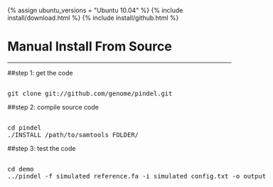 {% assign ubuntu_versions = "Ubuntu 10.04" %}
{% include install/download.html %}
{% include install/github.html %}

# Manual Install From Source

<style type="text/css">
.scrollable {
  width: 585px;
  overflow: auto;
  white-space: pre;
}
</style>

***

##step 1: get the code
<pre class="scrollable terminal"> 
git clone git://github.com/genome/pindel.git
</pre>

##step 2: compile source code
<pre class="scrollable terminal"> 
cd pindel 
./INSTALL /path/to/samtools_FOLDER/
</pre>

##step 3: test the code
<pre class="scrollable terminal"> 
cd demo
../pindel -f simulated_reference.fa -i simulated_config.txt -o output
</pre>






